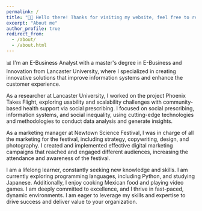 ```yaml
---
permalink: /
title: "👋🏼 Hello there! Thanks for visiting my website, feel free to reach out!"
excerpt: "About me"
author_profile: true
redirect_from: 
  - /about/
  - /about.html
---
```


📊 I'm an E-Business Analyst with a master's degree in E-Business and Innovation from Lancaster University, where I specialized in creating innovative solutions that improve information systems and enhance the customer experience.

As a researcher at Lancaster University, I worked on the project Phoenix Takes Flight, exploring usability and scalability challenges with community-based health support via social prescribing. I focused on social prescribing, information systems, and social inequality, using cutting-edge technologies and methodologies to conduct data analysis and generate insights. 

As a marketing manager at Newtown Science Festival, I was in charge of all the marketing for the festival, including strategy, copywriting, design, and photography. I created and implemented effective digital marketing campaigns that reached and engaged different audiences, increasing the attendance and awareness of the festival.

I am a lifelong learner, constantly seeking new knowledge and skills. I am currently exploring programming languages, including Python, and studying Japanese. Additionally, I enjoy cooking Mexican food and playing video games. I am deeply committed to excellence, and I thrive in fast-paced, dynamic environments. I am eager to leverage my skills and expertise to drive success and deliver value to your organization.